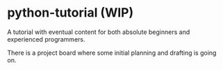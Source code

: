 # python-tutorial (WIP)

A tutorial with eventual content for both absolute beginners and experienced programmers.

There is a project board where some initial planning and drafting is going on.
